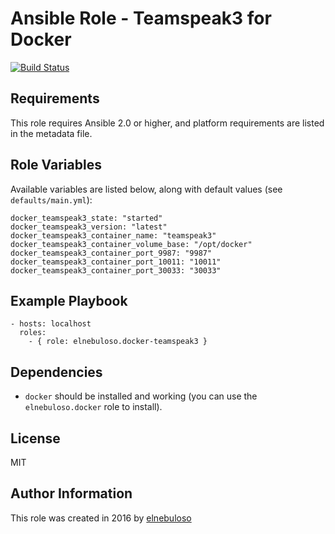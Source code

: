 # Ansible Role - Teamspeak3 for Docker

[![Build Status](https://travis-ci.org/elnebuloso/ansible-role-docker-teamspeak3.svg?branch=master)](https://travis-ci.org/elnebuloso/ansible-role-docker-teamspeak3)

## Requirements

This role requires Ansible 2.0 or higher, and platform requirements are listed in the metadata file.

## Role Variables

Available variables are listed below, along with default values (see `defaults/main.yml`):

```
docker_teamspeak3_state: "started"
docker_teamspeak3_version: "latest"
docker_teamspeak3_container_name: "teamspeak3"
docker_teamspeak3_container_volume_base: "/opt/docker"
docker_teamspeak3_container_port_9987: "9987"
docker_teamspeak3_container_port_10011: "10011"
docker_teamspeak3_container_port_30033: "30033"
```

## Example Playbook

```
- hosts: localhost
  roles:
    - { role: elnebuloso.docker-teamspeak3 }
```

## Dependencies

- `docker` should be installed and working (you can use the `elnebuloso.docker` role to install).

##  License

MIT

##  Author Information

This role was created in 2016 by [elnebuloso](https://github.com/elnebuloso/)